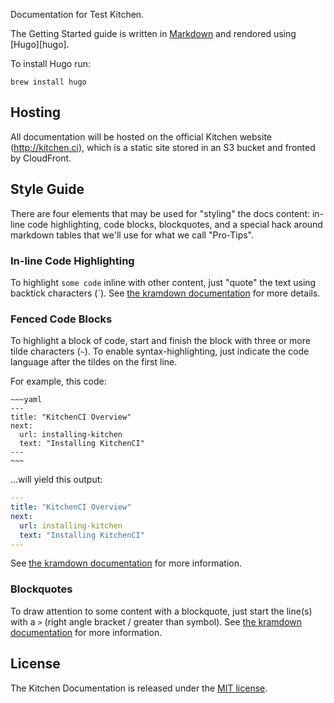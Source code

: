 Documentation for Test Kitchen.

The Getting Started guide is written in [Markdown][markdown] and rendored using [Hugo][hugo].

To install Hugo run:

```
brew install hugo
```

## Hosting

All documentation will be hosted on the official Kitchen website (http://kitchen.ci), which is a static site stored in an S3 bucket and fronted by CloudFront.

## Style Guide

There are four elements that may be used for "styling" the docs content: in-line code highlighting, code blocks, blockquotes, and a special hack around markdown tables that we'll use for what we call "Pro-Tips".

### In-line Code Highlighting

To highlight `some code` inline with other content, just "quote" the text using backtick characters (`). See [the kramdown documentation](http://kramdown.gettalong.org/syntax.html#code-spans) for more details.

### Fenced Code Blocks

To highlight a block of code, start and finish the block with three or more tilde characters (`~`). To enable syntax-highlighting, just indicate the code language after the tildes on the first line.

For example, this code:

    ~~~yaml
    ---
    title: "KitchenCI Overview"
    next:
      url: installing-kitchen
      text: "Installing KitchenCI"
    ---
    ~~~

...will yield this output:

~~~~yaml
---
title: "KitchenCI Overview"
next:
  url: installing-kitchen
  text: "Installing KitchenCI"
---
~~~~

See [the kramdown documentation](http://kramdown.gettalong.org/syntax.html#fenced-code-blocks) for more information.

### Blockquotes

To draw attention to some content with a blockquote, just start the line(s) with a `>` (right angle bracket / greater than symbol). See [the kramdown documentation](http://kramdown.gettalong.org/syntax.html#blockquotes) for more information.

## License
The Kitchen Documentation is released under the [MIT license][mit-license].


[markdown]: http://daringfireball.net/projects/markdown/syntax
[kitchenci]: http://kitchen.ci
[middleman]: http://middlemanapp.com
[pages]: http://pages.github.com/
[kramdown]: http://kramdown.gettalong.org/
[syntax]: https://github.com/middleman/middleman-syntax
[rouge]: https://github.com/jayferd/rouge
[pygments]: http://pygments.org/
[mit-license]: MIT-LICENSE.txt
